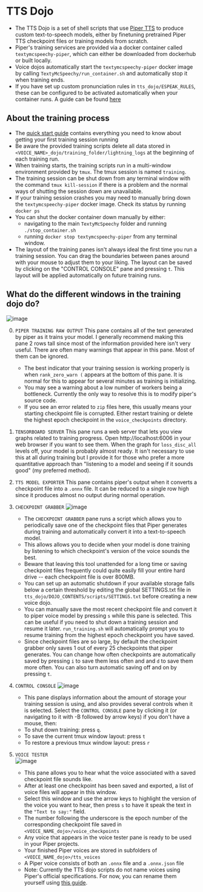 # TTS Dojo

- The TTS Dojo is a set of shell scripts that use [Piper TTS](https://github.com/rhasspy/piper) to produce custom text-to-speech models, either by finetuning pretrained Piper TTS checkpoint files or training models from scratch.
- Piper's training services are provided via a docker container called `textymcspeechy-piper`, which can either be downloaded from dockerhub or built locally.
- Voice dojos automatically start the `textymcspeechy-piper` docker image by calling `TextyMcSpeechy/run_container.sh` and automatically stop it when training ends.
- If you have set up custom pronunciation rules in `tts_dojo/ESPEAK_RULES`, these can be configured to be activated automatically when your container runs.  A guide can be found [here](tts_dojo/ESPEAK_RULES/README_custom_pronunciation.md)
 

## About the training process
- The [quick start guide](https://github.com/domesticatedviking/TextyMcSpeechy/blob/docker-dev/quick_start_guide.md) contains everything you need to know about getting your first training session running
- Be aware the provided training scripts delete all data stored in  `<VOICE_NAME>_dojo/training_folder/lightning_logs` at the beginning of each training run.
- When training starts, the training scripts run in a multi-window environment provided by `tmux`.  The tmux session is named `training`.
- The training session can be shut down from any terminal window with the command `tmux kill-session` if there is a problem and the normal ways of shutting the session down are unavailable.
- If your training session crashes you may need to manually bring down the `textymcspeechy-piper` docker image.  Check its status by running `docker ps` 
- You can shut the docker container down manually by either:
   - navigating to the main `TextyMcSpeechy` folder and running `./stop_container.sh`
   - running `docker stop textymcspeechy-piper` from any terminal window.
- The layout of the training panes isn't always ideal the first time you run a training session. You can drag the boundaries between panes around with your mouse to adjust them to your liking.  The layout can be saved by clicking on the "CONTROL CONSOLE" pane and pressing `t`.  This layout will be applied automatically on future training runs.
 

## What do the different windows in the training dojo do?
![image](https://github.com/user-attachments/assets/31b41ebc-a64a-456e-8910-de0ce50418d4)

0. `PIPER TRAINING RAW OUTPUT`  This pane contains all of the text generated by piper as it trains your model.   I generally recommend making this pane 2 rows tall since most of the information provided here isn't very useful.  There are often many warnings that appear in this pane.   Most of them can be ignored.
   - The best indicator that your training session is working properly is when  `rank_zero_warn (` appears at the bottom of this pane. It is normal for this to appear for several minutes as training is initializing.   
   - You may see a warning about a low number of workers being a bottleneck.  Currently the only way to resolve this is to modify piper's source code.
   - If you see an error related to `zip` files here, this usually means your starting checkpoint file is corrupted.   Either restart training or delete the highest epoch checkpoint in the `voice_checkpoints` directory.  
1. `TENSORBOARD SERVER`  This pane runs a web server that lets you view graphs related to training progress.  Open http://localhost:6006 in your web browser if you want to see them.  When the graph for `loss_disc_all` levels off, your model is probably almost ready.  It isn't necessary to use this at all during training but I provide it for those who prefer a more quantitative approach than "listening to a model and seeing if it sounds good" (my preferred method).
2. `TTS MODEL EXPORTER` This pane contains piper's output when it converts a checkpoint file into a `.onnx` file.  It can be reduced to a single row high since it produces almost no output during normal operation.
3. `CHECKPOINT GRABBER` 
![image](https://github.com/user-attachments/assets/a5c6f3fb-123a-4b1b-a134-409c7544d15b)
   - The `CHECKPOINT GRABBER` pane runs a script which allows you to periodically save one of the checkpoint files that Piper generates during training and automatically convert it into a text-to-speech model.
   - This allows allows you to decide when your model is done training by listening to which checkpoint's version of the voice sounds the best.
   - Beware that leaving this tool unattended for a long time or saving checkpoint files frequently could quite easily fill your entire hard drive -- each checkpoint file is over 800MB.
   - You can set up an automatic shutdown if your available storage falls below a certain threshold by editing the global SETTINGS.txt file in `tts_dojo/DOJO_CONTENTS/scripts/SETTINGS.txt` before creating a new voice dojo.
   - You can manually save the most recent checkpoint file and convert it to piper voice model by pressing `s` while this pane is selected.  This can be useful if you need to shut down a training session and resume it later.  `run_training.sh` will automatically prompt you to resume training from the highest epoch checkpoint you have saved.
   - Since checkpoint files are so large, by default the checkpoint grabber only saves 1 out of every 25 checkpoints that piper generates. You can change how often checkpoints are automatically saved by pressing `i` to save them less often and and `d` to save them more often.  You can also turn automatic saving off and on by pressing `t`. 
   
4. `CONTROL CONSOLE` 
![image](https://github.com/user-attachments/assets/8a4dcf05-ce14-4cdc-89d5-85c935ccb653)

    - This pane displays information about the amount of storage your training session is using, and also provides several controls when it is selected. Select the `CONTROL CONSOLE` pane by clicking it (or navigating to it with <CTRL>-B followed by arrow keys) if you don't have a mouse, then:
    -  To shut down training: press `q`.
    -  To save the current tmux window layout: press `t`
    -  To restore a previous tmux window layout: press `r`
5. `VOICE TESTER`   
![image](https://github.com/user-attachments/assets/f06e4aac-6ec9-40b9-86ef-aa8efa3398ea)



   -  This pane allows you to hear what the voice associated with a saved checkpoint file sounds like.
   -  After at least one checkpoint has been saved and exported, a list of voice files will appear in this window.
   -  Select this window and use the arrow keys to highlight the version of the voice you want to hear, then press `s` to have it speak the text in the `"Text to say:"` field.
   -  The number following the underscore is the epoch number of the corresponding checkpoint file saved in `<VOICE_NAME_dojo>/voice_checkpoints`
   -  Any voice that appears in the voice tester pane is ready to be used in your Piper projects.
   -  Your finished Piper voices are stored in  subfolders of `<VOICE_NAME_dojo>/tts_voices`
   -  A Piper voice consists of both an `.onnx` file and a `.onnx.json` file
   -  Note: Currently the TTS dojo scripts do not name voices using Piper's official specifications.  For now, you can rename them yourself using [this guide](docs/renaming_and_preparing_custom_piper_voices.md). 






